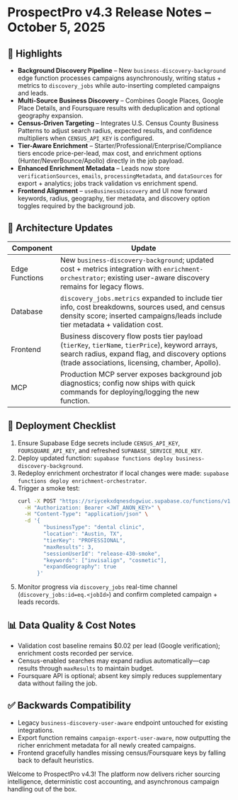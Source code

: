 # ProspectPro v4.3 Release Notes – October 5, 2025

## 🚀 Highlights

- **Background Discovery Pipeline** – New `business-discovery-background` edge function processes campaigns asynchronously, writing status + metrics to `discovery_jobs` while auto-inserting completed campaigns and leads.
- **Multi-Source Business Discovery** – Combines Google Places, Google Place Details, and Foursquare results with deduplication and optional geography expansion.
- **Census-Driven Targeting** – Integrates U.S. Census County Business Patterns to adjust search radius, expected results, and confidence multipliers when `CENSUS_API_KEY` is configured.
- **Tier-Aware Enrichment** – Starter/Professional/Enterprise/Compliance tiers encode price-per-lead, max cost, and enrichment options (Hunter/NeverBounce/Apollo) directly in the job payload.
- **Enhanced Enrichment Metadata** – Leads now store `verificationSources`, `emails`, `processingMetadata`, and `dataSources` for export + analytics; jobs track validation vs enrichment spend.
- **Frontend Alignment** – `useBusinessDiscovery` and UI now forward keywords, radius, geography, tier metadata, and discovery option toggles required by the background job.

## 🧠 Architecture Updates

| Component      | Update                                                                                                                                                                                               |
| -------------- | ---------------------------------------------------------------------------------------------------------------------------------------------------------------------------------------------------- |
| Edge Functions | New `business-discovery-background`; updated cost + metrics integration with `enrichment-orchestrator`; existing user-aware discovery remains for legacy flows.                                      |
| Database       | `discovery_jobs.metrics` expanded to include tier info, cost breakdowns, sources used, and census density score; inserted campaigns/leads include tier metadata + validation cost.                   |
| Frontend       | Business discovery flow posts tier payload (`tierKey`, `tierName`, `tierPrice`), keyword arrays, search radius, expand flag, and discovery options (trade associations, licensing, chamber, Apollo). |
| MCP            | Production MCP server exposes background job diagnostics; config now ships with quick commands for deploying/logging the new function.                                                               |

## 🔧 Deployment Checklist

1. Ensure Supabase Edge secrets include `CENSUS_API_KEY`, `FOURSQUARE_API_KEY`, and refreshed `SUPABASE_SERVICE_ROLE_KEY`.
2. Deploy updated function: `supabase functions deploy business-discovery-background`.
3. Redeploy enrichment orchestrator if local changes were made: `supabase functions deploy enrichment-orchestrator`.
4. Trigger a smoke test:
   ```bash
   curl -X POST "https://sriycekxdqnesdsgwiuc.supabase.co/functions/v1/business-discovery-background" \
     -H "Authorization: Bearer <JWT_ANON_KEY>" \
     -H "Content-Type": "application/json" \
     -d '{
           "businessType": "dental clinic",
           "location": "Austin, TX",
           "tierKey": "PROFESSIONAL",
           "maxResults": 3,
           "sessionUserId": "release-430-smoke",
           "keywords": ["invisalign", "cosmetic"],
           "expandGeography": true
         }'
   ```
5. Monitor progress via `discovery_jobs` real-time channel (`discovery_jobs:id=eq.<jobId>`) and confirm completed campaign + leads records.

## 📊 Data Quality & Cost Notes

- Validation cost baseline remains $0.02 per lead (Google verification); enrichment costs recorded per service.
- Census-enabled searches may expand radius automatically—cap results through `maxResults` to maintain budget.
- Foursquare API is optional; absent key simply reduces supplementary data without failing the job.

## ✅ Backwards Compatibility

- Legacy `business-discovery-user-aware` endpoint untouched for existing integrations.
- Export function remains `campaign-export-user-aware`, now outputting the richer enrichment metadata for all newly created campaigns.
- Frontend gracefully handles missing census/Foursquare keys by falling back to default heuristics.

Welcome to ProspectPro v4.3! The platform now delivers richer sourcing intelligence, deterministic cost accounting, and asynchronous campaign handling out of the box.
